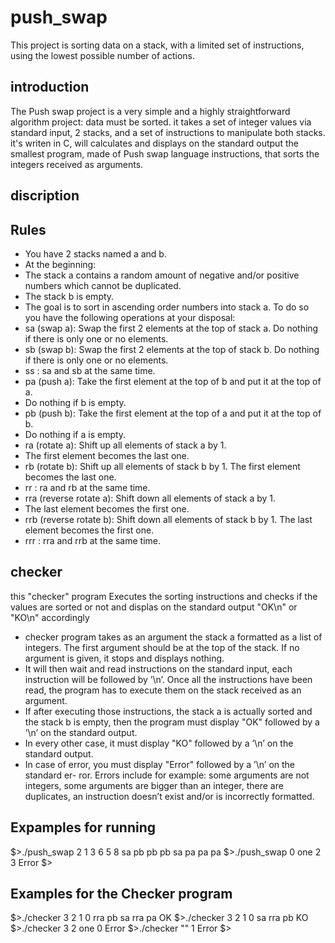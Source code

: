 # push_swap
This project is sorting data on a stack, with a limited set of instructions, using
the lowest possible number of actions. 

## introduction
The Push swap project is a very simple and a highly straightforward algorithm project: data must be sorted.
it takes a set of integer values via standard input, 2 stacks, and a set of instructions to manipulate both stacks.
it's writen in C, will calculates and displays on the standard output the smallest program, made of Push swap language instructions, that sorts the integers received as arguments.

## discription

## Rules
* You have 2 stacks named a and b.
* At the beginning:
* The stack a contains a random amount of negative and/or positive numbers which cannot be duplicated.
* The stack b is empty.
* The goal is to sort in ascending order numbers into stack a. To do so you have the
  following operations at your disposal:
* sa (swap a): Swap the first 2 elements at the top of stack a. Do nothing if there is only one or no elements.
* sb (swap b): Swap the first 2 elements at the top of stack b. Do nothing if there is only one or no elements.
* ss : sa and sb at the same time.
* pa (push a): Take the first element at the top of b and put it at the top of a.
* Do nothing if b is empty.
* pb (push b): Take the first element at the top of a and put it at the top of b.
* Do nothing if a is empty.
* ra (rotate a): Shift up all elements of stack a by 1.
* The first element becomes the last one.
* rb (rotate b): Shift up all elements of stack b by 1. The first element becomes the last one.
* rr : ra and rb at the same time.
* rra (reverse rotate a): Shift down all elements of stack a by 1.
* The last element becomes the first one.
* rrb (reverse rotate b): Shift down all elements of stack b by 1. The last element becomes the first one.
* rrr : rra and rrb at the same time.

## checker
this "checker" program Executes the sorting instructions and checks if the values are sorted or not and displas on the standard output "OK\n" or "KO\n"
accordingly
* checker program takes as an argument the stack a formatted as a list of integers. The first argument should be at the top of the stack. If no argument is given, it stops and displays nothing.
* It will then wait and read instructions on the standard input, each instruction will be followed by ’\n’. Once all the instructions have been read, the program has to execute them on the stack received as an argument.
* If after executing those instructions, the stack a is actually sorted and the stack b is empty, then the program must display "OK" followed by a ’\n’ on the standard output.
* In every other case, it must display "KO" followed by a ’\n’ on the standard output.
* In case of error, you must display "Error" followed by a ’\n’ on the standard er- ror. Errors include for example: some arguments are not integers, some arguments are bigger than an integer, there are duplicates, an instruction doesn’t exist and/or is incorrectly formatted.


## Expamples for running
$>./push_swap 2 1 3 6 5 8 sa
pb pb
pb sa
pa pa
pa
$>./push_swap 0 one 2 3
Error $>

## Examples for the Checker program
$>./checker 3 2 1 0 rra
pb sa
rra pa
OK
$>./checker 3 2 1 0
sa rra
pb KO
$>./checker 3 2 one 0 Error
$>./checker "" 1 Error
$>


